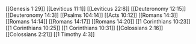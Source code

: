 [[Genesis 1:29]]
[[Leviticus 11:1]]
[[Leviticus 22:8]]
[[Deuteronomy 12:15]]
[[Deuteronomy 14:3]]
[[Psalms 104:14]]
[[Acts 10:12]]
[[Romans 14:3]]
[[Romans 14:14]]
[[Romans 14:17]]
[[Romans 14:20]]
[[1 Corinthians 10:23]]
[[1 Corinthians 10:25]]
[[1 Corinthians 10:31]]
[[Colossians 2:16]]
[[Colossians 2:21]]
[[1 Timothy 4:3]]
